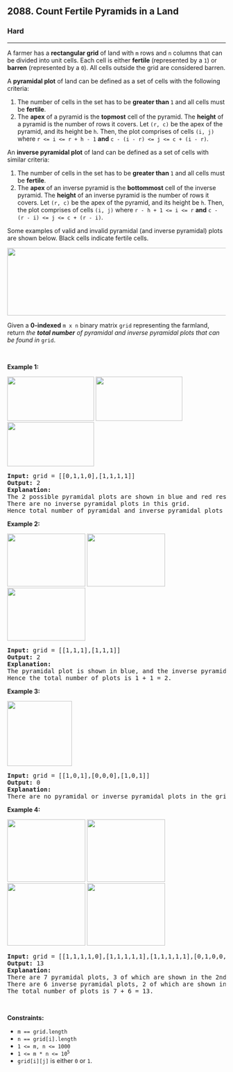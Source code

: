 <h2>2088. Count Fertile Pyramids in a Land</h2><h3>Hard</h3><hr><div><p>A farmer has a <strong>rectangular grid</strong> of land with <code>m</code> rows and <code>n</code> columns that can be divided into unit cells. Each cell is either <strong>fertile</strong> (represented by a <code>1</code>) or <strong>barren</strong> (represented by a <code>0</code>). All cells outside the grid are considered barren.</p>

<p>A <strong>pyramidal plot</strong> of land can be defined as a set of cells with the following criteria:</p>

<ol>
	<li>The number of cells in the set has to be <strong>greater than </strong><code>1</code> and all cells must be <strong>fertile</strong>.</li>
	<li>The <strong>apex</strong> of a pyramid is the <strong>topmost</strong> cell of the pyramid. The <strong>height</strong> of a pyramid is the number of rows it covers. Let <code>(r, c)</code> be the apex of the pyramid, and its height be <code>h</code>. Then, the plot comprises of cells <code>(i, j)</code> where <code>r &lt;= i &lt;= r + h - 1</code> <strong>and</strong> <code>c - (i - r) &lt;= j &lt;= c + (i - r)</code>.</li>
</ol>

<p>An <strong>inverse pyramidal plot</strong> of land can be defined as a set of cells with similar criteria:</p>

<ol>
	<li>The number of cells in the set has to be <strong>greater than </strong><code>1</code> and all cells must be <strong>fertile</strong>.</li>
	<li>The <strong>apex</strong> of an inverse pyramid is the <strong>bottommost</strong> cell of the inverse pyramid. The <strong>height</strong> of an inverse pyramid is the number of rows it covers. Let <code>(r, c)</code> be the apex of the pyramid, and its height be <code>h</code>. Then, the plot comprises of cells <code>(i, j)</code> where <code>r - h + 1 &lt;= i &lt;= r</code> <strong>and</strong> <code>c - (r - i) &lt;= j &lt;= c + (r - i)</code>.</li>
</ol>

<p>Some examples of valid and invalid pyramidal (and inverse pyramidal) plots are shown below. Black cells indicate fertile cells.</p>
<img src="https://assets.leetcode.com/uploads/2021/11/08/image.png" style="width: 700px; height: 156px;">
<p>Given a <strong>0-indexed</strong> <code>m x n</code> binary matrix <code>grid</code> representing the farmland, return <em>the <strong>total number</strong> of pyramidal and inverse pyramidal plots that can be found in</em> <code>grid</code>.</p>

<p>&nbsp;</p>
<p><strong>Example 1:</strong></p>
<img alt="" src="https://assets.leetcode.com/uploads/2021/10/23/eg11.png" style="width: 200px; height: 102px;">&nbsp;<img alt="" src="https://assets.leetcode.com/uploads/2021/10/23/exa12.png" style="width: 200px; height: 102px;">&nbsp;<img alt="" src="https://assets.leetcode.com/uploads/2021/10/23/exa13.png" style="width: 200px; height: 102px;">
<pre><strong>Input:</strong> grid = [[0,1,1,0],[1,1,1,1]]
<strong>Output:</strong> 2
<strong>Explanation:</strong>
The 2 possible pyramidal plots are shown in blue and red respectively.
There are no inverse pyramidal plots in this grid.&nbsp;
Hence total number of pyramidal and inverse pyramidal plots is 2 + 0 = 2.
</pre>

<p><strong>Example 2:</strong></p>
<img alt="" src="https://assets.leetcode.com/uploads/2021/10/23/eg21.png" style="width: 180px; height: 122px;">&nbsp;<img alt="" src="https://assets.leetcode.com/uploads/2021/10/23/exa22.png" style="width: 180px; height: 122px;">&nbsp;<img alt="" src="https://assets.leetcode.com/uploads/2021/10/23/exa23.png" style="width: 180px; height: 122px;">
<pre><strong>Input:</strong> grid = [[1,1,1],[1,1,1]]
<strong>Output:</strong> 2
<strong>Explanation:</strong>
The pyramidal plot is shown in blue, and the inverse pyramidal plot is shown in red.&nbsp;
Hence the total number of plots is 1 + 1 = 2.
</pre>

<p><strong>Example 3:</strong></p>
<img alt="" src="https://assets.leetcode.com/uploads/2021/10/23/eg3.png" style="width: 149px; height: 150px;">
<pre><strong>Input:</strong> grid = [[1,0,1],[0,0,0],[1,0,1]]
<strong>Output:</strong> 0
<strong>Explanation:</strong>
There are no pyramidal or inverse pyramidal plots in the grid.
</pre>

<p><strong>Example 4:</strong></p>
<img alt="" src="https://assets.leetcode.com/uploads/2021/10/23/eg41.png" style="width: 180px; height: 144px;">&nbsp;<img alt="" src="https://assets.leetcode.com/uploads/2021/10/23/eg42.png" style="width: 180px; height: 144px;">&nbsp;<img alt="" src="https://assets.leetcode.com/uploads/2021/10/23/eg43.png" style="width: 180px; height: 144px;">&nbsp;<img alt="" src="https://assets.leetcode.com/uploads/2021/10/23/eg44.png" style="width: 180px; height: 144px;">
<pre><strong>Input:</strong> grid = [[1,1,1,1,0],[1,1,1,1,1],[1,1,1,1,1],[0,1,0,0,1]]
<strong>Output:</strong> 13
<strong>Explanation:</strong>
There are 7 pyramidal plots, 3 of which are shown in the 2nd and 3rd figures.
There are 6 inverse pyramidal plots, 2 of which are shown in the last figure.
The total number of plots is 7 + 6 = 13.
</pre>

<p>&nbsp;</p>
<p><strong>Constraints:</strong></p>

<ul>
	<li><code>m == grid.length</code></li>
	<li><code>n == grid[i].length</code></li>
	<li><code>1 &lt;= m, n &lt;= 1000</code></li>
	<li><code>1 &lt;= m * n &lt;= 10<sup>5</sup></code></li>
	<li><code>grid[i][j]</code> is either <code>0</code> or <code>1</code>.</li>
</ul>
</div>